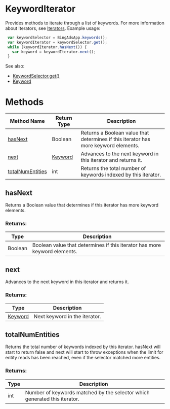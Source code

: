 # KeywordIterator
Provides methods to iterate through a list of keywords. For more information about Iterators, see [Iterators](../concepts/iterators).
Example usage:
```javascript
 var keywordSelector = BingAdsApp.keywords();
 var keywordIterator = keywordSelector.get();
 while (keywordIterator.hasNext()) {
   var keyword = keywordIterator.next();
 }
```

See also:

- [KeywordSelector.get()](./KeywordSelector#get)
- [Keyword](./Keyword)


# Methods
|Method Name|Return Type|Description|
|-|-|-
[hasNext](#hasnext)|Boolean|Returns a Boolean value that determines if this iterator has more keyword elements.
[next](#next)|[Keyword](./Keyword)|Advances to the next keyword in this iterator and returns it.
[totalNumEntities](#totalnumentities)|int|Returns the total number of keywords indexed by this iterator.

## <a name="hasnext"></a>hasNext
Returns a Boolean value that determines if this iterator has more keyword elements.

### Returns:
|Type|Description|
|-|-
Boolean|Boolean value that determines if this iterator has more keyword elements.

## <a name="next"></a>next
Advances to the next keyword in this iterator and returns it.

### Returns:
|Type|Description|
|-|-
[Keyword](./Keyword)|Next keyword in the iterator.

## <a name="totalnumentities"></a>totalNumEntities
Returns the total number of keywords indexed by this iterator. hasNext will start to return false and next will start to throw exceptions when the limit for entity reads has been reached, even if the selector matched more entities.

### Returns:
|Type|Description|
|-|-
int|Number of keywords matched by the selector which generated this iterator.

